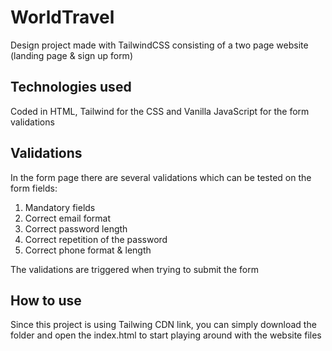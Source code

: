 # WorldTravel
Design project made with TailwindCSS consisting of a two page website (landing page &amp; sign up form)

## Technologies used
Coded in HTML, Tailwind for the CSS and Vanilla JavaScript for the form validations

## Validations
In the form page there are several validations which can be tested on the form fields:
1. Mandatory fields
2. Correct email format
3. Correct password length
4. Correct repetition of the password
5. Correct phone format & length

The validations are triggered when trying to submit the form

## How to use
Since this project is using Tailwing CDN link, you can simply download the folder and open the index.html to start playing around with the website files
